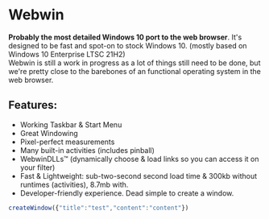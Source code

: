 # Webwin
**Probably the most detailed Windows 10 port to the web browser**. It's designed to be fast and spot-on to stock Windows 10. (mostly based on Windows 10 Enterprise LTSC 21H2)
<br />
Webwin is still a work in progress as a lot of things still need to be done, but we're pretty close to the barebones of an functional operating system in the web browser.
<br />
## Features:
* Working Taskbar & Start Menu 
* Great Windowing
* Pixel-perfect measurements
* Many built-in activities (includes pinball)
* WebwinDLLs™ (dynamically choose & load links so you can access it on your filter)
* Fast & Lightweight: sub-two-second second load time & 300kb without runtimes (activities), 8.7mb with.
* Developer-friendly experience.
Dead simple to create a window.
```javascript
createWindow({"title":"test","content":"content"})
```